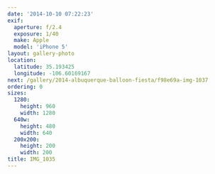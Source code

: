 ```yaml
---
date: '2014-10-10 07:22:23'
exif:
  aperture: f/2.4
  exposure: 1/40
  make: Apple
  model: 'iPhone 5'
layout: gallery-photo
location:
  latitude: 35.193425
  longitude: -106.60169167
next: /gallery/2014-albuquerque-balloon-fiesta/f98e69a-img-1037
ordering: 0
sizes:
  1280:
    height: 960
    width: 1280
  640w:
    height: 480
    width: 640
  200x200:
    height: 200
    width: 200
title: IMG_1035
---
```

